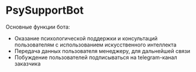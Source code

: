# PsySupportBot
Основные функции бота:
- Оказание психологической поддержки и консультаций пользователям с использованием искусственного интеллекта
- Передача данных пользователя менеджеру, для дальнейшей связи
- Побуждение пользователей подписываться на telegram-канал заказчика

